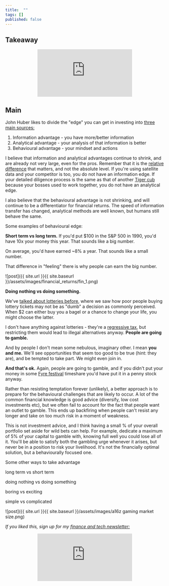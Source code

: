 ```yaml
---
title:  ""  
tags: []
published: false
---
```


## Takeaway

<style>
      .iframe-container {
        overflow: hidden;        
        padding-top: 50%; <!-- Calculated from the aspect ration of the content (in case of 16:9 it is 9/16= 0.5625) -->
        position: relative;
      }
      .iframe-container iframe { 
         border: 0;
         height: 100%; <!-- Finally, width and height are set to 100% so the iframe takes up 100% of the containers space. -->
         left: 0;
         position: absolute;
         top: 0;
         width: 100%;
         display: block;
         margin: 0 auto; <!-- center image -->
      }
      <!-- 4x3 Aspect Ratio -->
      .iframe-container-4x3 {
        padding-top: 75%;
      }
</style> 

<div class="iframe-container-4x3">
  <p align="center"><iframe src="https://avoidboringpeople.substack.com/embed" frameborder="0" scrolling="no"> </iframe></p>
</div>

## Main

John Huber likes to divide the "edge" you can get in investing into [three main sources:](https://sabercapitalmgt.com/what-is-your-edge/ "edge")

1. Information advantage - you have more/better information
2. Analytical advantage - your analysis of that information is better
3. Behavioural advantage - your mindset and actions

I believe that information and analytical advantages continue to shrink, and are already not very large, even for the pros. Remember that it is the [relative difference](https://avoidboringpeople.substack.com/p/relatively-speaking-the-billionaire "relative") that matters, and not the absolute level. If you're using satellite data and your competitor is too, you do not have an information edge. If your detailed diligence process is the same as that of another [Tiger cub](https://en.wikipedia.org/wiki/Tiger_Management "Tiger") because your bosses used to work together, you do not have an analytical edge.  

I also believe that the behavioural advantage is not shrinking, and will continue to be a differentiator for financial returns. The speed of information transfer has changed, analytical methods are well known, but humans still behave the same.

Some examples of behavioural edge:

**Short term vs long term.** If you'd put $100 in the S&P 500 in 1990, you'd have 10x your money this year. That sounds like a big number. 

On average, you'd have earned ~8% a year. That sounds like a small number.

That difference in "feeling" there is why people can earn the big number. 

![post]({{ site.url }}{{ site.baseurl }}/assets/images/financial_returns/fin_1.png)

**Doing nothing vs doing something.** 

We've [talked about lotteries before](https://avoidboringpeople.substack.com/p/it-only-goes-up-from-here "lottery"), where we saw how poor people buying lottery tickets may not be as "dumb" a decision as commonly perceived. When $2 can either buy you a bagel or a chance to change your life, you might choose the latter.

I don't have anything against lotteries - they're a [regressive tax](https://www.thebalance.com/regressive-tax-definition-history-effective-rate-4155620 "tax"), but restricting them would lead to illegal alternatives anyway. **People are going to gamble.** 

And by people I don't mean some nebulous, imaginary other. I mean **you and me.** We'll see opportunities that seem too good to be true (hint: they are), and be tempted to take part. We might even join in.

**And that's ok.** Again, people are going to gamble, and if you didn't put your money in some [Fyre festival](https://en.wikipedia.org/wiki/Fyre_Festival "fyre") timeshare you'd have put it in a penny stock anyway. 

Rather than resisting temptation forever (unlikely), a better approach is to prepare for the behavioural challenges that are likely to occur. A lot of the common financial knowledge is good advice (diversify, low cost investments etc), but we often fail to account for the fact that people want an outlet to gamble. This ends up backfiring when people can't resist any longer and take on too much risk in a moment of weakness.

This is not investment advice, and I think having a small % of your overall portfolio set aside for wild bets can help. For example, dedicate a maximum of 5% of your capital to gamble with, knowing full well you could lose all of it. You'll be able to satisfy both the gambling urge whenever it arises, but never be in a position to risk your livelihood. It's not the financially optimal solution, but a behaviourally focused one.


Some other ways to take advantage 

long term vs short term

doing nothing vs doing something

boring vs exciting

simple vs complicated

![post]({{ site.url }}{{ site.baseurl }}/assets/images/a16z gaming market size.png)

*If you liked this, sign up for my [finance and tech newsletter:](https://avoidboringpeople.substack.com/ "ABP")*

<div class="iframe-container-4x3">
  <p align="center"><iframe src="https://avoidboringpeople.substack.com/embed" frameborder="0" scrolling="no"> </iframe></p>
</div>
